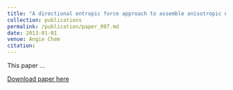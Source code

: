 ```yaml
---
title: "A directional entropic force approach to assemble anisotropic nanoparticles into superlattices"
collection: publications
permalink: /publication/paper_007.md
date: 2013-01-01
venue: Angie Chem
citation:
---
```

This paper ...

[Download paper here](http://pfdamasceno.github.io/files/2013_Young.pdf)

